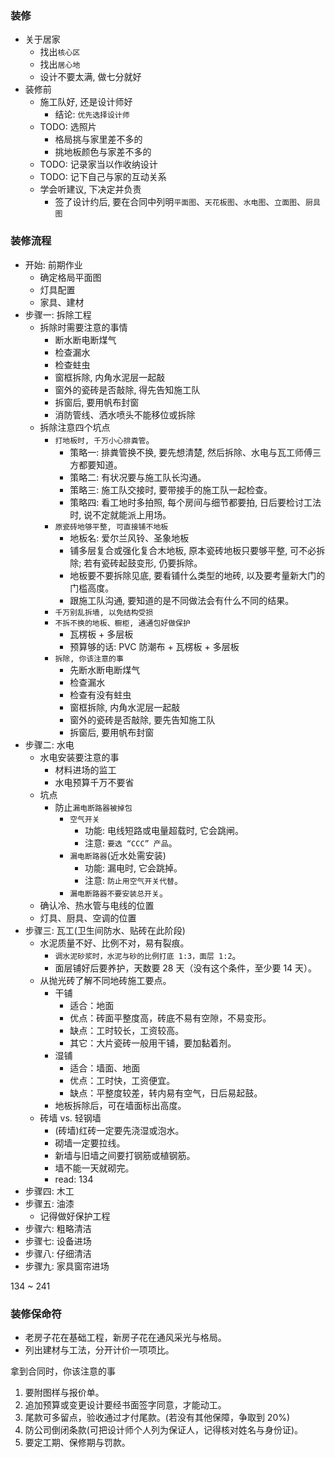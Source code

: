 ### 装修

* 关于居家
  * 找出`核心区`
  * 找出`居心地`
  * 设计不要太满, 做七分就好
* 装修前
  * 施工队好, 还是设计师好
    * 结论: `优先选择设计师`
  * TODO: 选照片
    * 格局挑与家里差不多的
    * 挑地板颜色与家差不多的
  * TODO: 记录家当以作收纳设计
  * TODO: 记下自己与家的互动关系
  * 学会听建议, 下决定并负责
    * 签了设计约后, 要在合同中列明`平面图`、`天花板图`、`水电图`、`立面图`、`厨具图`

### 装修流程

* 开始: 前期作业
  * 确定格局平面图
  * 灯具配置
  * 家具、建材
* 步骤一: 拆除工程
  * 拆除时需要注意的事情
    * 断水断电断煤气
    * 检查漏水
    * 检查蛀虫
    * 窗框拆除, 内角水泥层一起敲
    * 窗外的瓷砖是否敲除, 得先告知施工队
    * 拆窗后, 要用帆布封窗
    * 消防管线、洒水喷头不能移位或拆除
  * 拆除注意四个坑点
    * `打地板时, 千万小心排粪管`。
      * 策略一: 排粪管换不换, 要先想清楚, 然后拆除、水电与瓦工师傅三方都要知道。
      * 策略二: 有状况要与施工队长沟通。
      * 策略三: 施工队交接时, 要带接手的施工队一起检查。
      * 策略四: 看工地时多拍照, 每个房间与细节都要拍, 日后要检讨工法时, 说不定就能派上用场。
    * `原瓷砖地够平整, 可直接铺不地板`
      * 地板名: 爱尔兰风铃、圣象地板
      * 铺多层复合或强化复合木地板, 原本瓷砖地板只要够平整, 可不必拆除; 若有瓷砖起鼓变形, 仍要拆除。
      * 地板要不要拆除见底, 要看铺什么类型的地砖, 以及要考量新大门的门槛高度。
      * 跟施工队沟通, 要知道的是不同做法会有什么不同的结果。
    * `千万别乱拆墙, 以免结构受损`
    * `不拆不换的地板、橱柜, 通通包好做保护`
      * 瓦楞板 + 多层板
      * 预算够的话: PVC 防潮布 + 瓦楞板 + 多层板
    * `拆除, 你该注意的事`
      * 先断水断电断煤气
      * 检查漏水
      * 检查有没有蛀虫
      * 窗框拆除, 内角水泥层一起敲
      * 窗外的瓷砖是否敲除, 要先告知施工队
      * 拆窗后, 要用帆布封窗
* 步骤二: 水电
  * 水电安装要注意的事
    * 材料进场的监工
    * 水电预算千万不要省
  * 坑点
    * 防止`漏电断路器被掉包`
      * `空气开关`
        * 功能: 电线短路或电量超载时, 它会跳闸。
        * 注意: `要选 “CCC” 产品`。
      * `漏电断路器`(近水处需安装)
        * 功能: 漏电时, 它会跳掉。
        * 注意: `防止用空气开关代替`。
      * `漏电断路器不要安装总开关`。
  * 确认冷、热水管与电线的位置
  * 灯具、厨具、空调的位置
* 步骤三: 瓦工(卫生间防水、贴砖在此阶段)
  * 水泥质量不好、比例不对，易有裂痕。
    * `调水泥砂浆时，水泥与砂的比例打底 1:3，面层 1:2`。
    * 面层铺好后要养护，天数要 28 天（没有这个条件，至少要 14 天）。
  * 从抛光砖了解不同地砖施工要点。
    * 干铺
      * 适合：地面
      * 优点：砖面平整度高，砖底不易有空隙，不易变形。
      * 缺点：工时较长，工资较高。
      * 其它：大片瓷砖一般用干铺，要加黏着剂。
    * 湿铺
      * 适合：墙面、地面
      * 优点：工时快，工资便宜。
      * 缺点：平整度较差，转内易有空气，日后易起鼓。
    * 地板拆除后，可在墙面标出高度。
  * 砖墙 vs. 轻钢墙
    * (砖墙)红砖一定要先浇湿或泡水。
    * 砌墙一定要拉线。
    * 新墙与旧墙之间要打钢筋或植钢筋。
    * 墙不能一天就砌完。
    * read: 134
* 步骤四: 木工
* 步骤五: 油漆
  * 记得做好保护工程
* 步骤六: 粗略清洁
* 步骤七: 设备进场
* 步骤八: 仔细清洁
* 步骤九: 家具窗帘进场

134 ~ 241

### 装修保命符

* 老房子花在基础工程，新房子花在通风采光与格局。
* 列出建材与工法，分开计价一项项比。

拿到合同时，你该注意的事

1. 要附图样与报价单。
2. 追加预算或变更设计要经书面签字同意，才能动工。
3. 尾款可多留点，验收通过才付尾款。(若没有其他保障，争取到 20%)
4. 防公司倒闭条款(可把设计师个人列为保证人，记得核对姓名与身份证)。
5. 要定工期、保修期与罚款。
